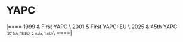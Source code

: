 # YAPC

<!-- %% svg-grid: none -->

|====
1999        & First YAPC \\
2001        & First YAPC::EU \\
2025        & 45th YAPC <br>
              <small><small>(27 NA, 15 EU, 2 Asia, 1 AU)</small></small>\\
====|
